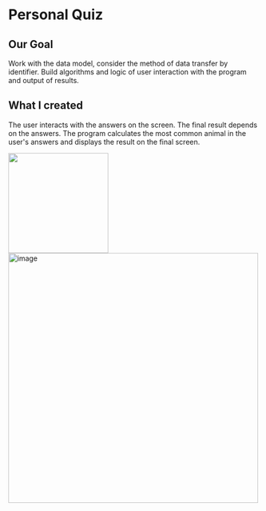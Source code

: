 # Personal Quiz

## Our Goal

Work with the data model, consider the method of data transfer by identifier. Build algorithms and logic of user interaction with the program and output of results.

## What I created

The user interacts with the answers on the screen. The final result depends on the answers. The program calculates the most common animal in the user's answers and displays the result on the final screen.

<img src="https://github.com/user-attachments/assets/452f50b1-02ea-4bd0-9483-ee5f48db58a5" width="200">


<img height="500" alt="image" src="https://github.com/user-attachments/assets/0f44e23d-7df2-4d03-ac0d-7d80e51cec7c">

